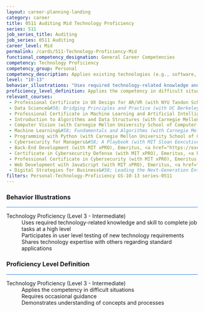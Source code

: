 ```yaml
---
layout: career-planning-landing
category: career
title: 0511 Auditing Mid Technology Proficiency
series: 511
job_series_title: Auditing
job_series: 0511 Auditing
career_level: Mid
permalink: /cards/511-Technology-Proficiency-Mid
functional_competency_designation: General Career Competencies
competency: Technology Proficiency
competency_group: Personal
competency_description: Applies existing technologies (e.g., software, applications, online systems and databases), within IT governance and rules, to meet organizational requirements. Shares technology knowledge with others in the organization. Identifies potential opportunities for the use of new or emerging technologies to improve business processes.
level: "10-13"
behavior_illustrations: "Uses required technology-related knowledge and skill to complete job tasks at a high level ? Participates in user level testing of new technology requirements ? Shares technology expertise with others regarding standard applications "
proficiency_level_definition: Applies the competency in difficult situations ? Requires occasional guidance ? Demonstrates understanding of concepts and processes
relevant_courses: 
 - Professional Certificate in UX Design for AR/VR (with NYU Tandon School of Engineering), Emeritus, <a href="https://em.online.engineering.nyu.edu/professional-certificate-ar-vr/enterprise/?b2c_form=true&utm_campaign=gsa&utm_source=b2b">https://em.online.engineering.nyu.edu/professional-certificate-ar-vr/enterprise/?b2c_form=true&utm_campaign=gsa&utm_source=b2b</a>
 - Data Science&#58; Bridging Principles and Practice (with UC Berkeley Executive Education), Emeritus, <a href="https://em-executive.berkeley.edu/data-science/enterprise/?b2c_form=true&utm_campaign=gsa&utm_source=b2b">https://em-executive.berkeley.edu/data-science/enterprise/?b2c_form=true&utm_campaign=gsa&utm_source=b2b</a>
 - Professional Certificate in Machine Learning and Artificial Intelligence (with Imperial College Business School Executive Education), Emeritus, <a href="https://execed-online.imperial.ac.uk/professional-certificate-ml-ai/enterprise/?b2c_form=true&utm_campaign=gsa&utm_source=b2b">https://execed-online.imperial.ac.uk/professional-certificate-ml-ai/enterprise/?b2c_form=true&utm_campaign=gsa&utm_source=b2b</a>
 - Introduction to Algorithms and Data Structures (with Carnegie Mellon University School of Computer Science), Emeritus, <a href="https://execonline.cs.cmu.edu/algorithms-data-structures/enterprise/?b2c_form=true&utm_campaign=gsa&utm_source=b2b">https://execonline.cs.cmu.edu/algorithms-data-structures/enterprise/?b2c_form=true&utm_campaign=gsa&utm_source=b2b</a>
 - Computer Vision (with Carnegie Mellon University School of Computer Science), Emeritus, <a href="https://execonline.cs.cmu.edu/computer-vision/enterprise/?b2c_form=true&utm_campaign=gsa&utm_source=b2b">https://execonline.cs.cmu.edu/computer-vision/enterprise/?b2c_form=true&utm_campaign=gsa&utm_source=b2b</a>
 - Machine Learning&#58; Fundamentals and Algorithms (with Carnegie Mellon University School of Computer Science), Emeritus, <a href="https://execonline.cs.cmu.edu/machine-learning/enterprise/?b2c_form=true&utm_campaign=gsa&utm_source=b2b">https://execonline.cs.cmu.edu/machine-learning/enterprise/?b2c_form=true&utm_campaign=gsa&utm_source=b2b</a>
 - Programming with Python (with Carnegie Mellon University School of Computer Science), Emeritus, <a href="https://execonline.cs.cmu.edu/programming-python/enterprise/?b2c_form=true&utm_campaign=gsa&utm_source=b2b">https://execonline.cs.cmu.edu/programming-python/enterprise/?b2c_form=true&utm_campaign=gsa&utm_source=b2b</a>
 - Cybersecurity for Managers&#58; A Playbook (with MIT Sloan Eexcutive Education), Emeritus, <a href="https://executive-ed.mit.edu/cybersecurity/index/enterprise/?b2c_form=true&utm_campaign=gsa&utm_source=b2b">https://executive-ed.mit.edu/cybersecurity/index/enterprise/?b2c_form=true&utm_campaign=gsa&utm_source=b2b</a>
 - Back-End Development (with MIT xPRO), Emeritus, <a href="https://executive-ed.xpro.mit.edu/back-end-development/enterprise/?b2c_form=true&utm_campaign=gsa&utm_source=b2b">https://executive-ed.xpro.mit.edu/back-end-development/enterprise/?b2c_form=true&utm_campaign=gsa&utm_source=b2b</a>
 - Certificate in Cybersecurity Defense (with MIT xPRO), Emeritus, <a href="https://executive-ed.xpro.mit.edu/certificate-cybersecurity-defense/enterprise/?b2c_form=true&utm_campaign=gsa&utm_source=b2b">https://executive-ed.xpro.mit.edu/certificate-cybersecurity-defense/enterprise/?b2c_form=true&utm_campaign=gsa&utm_source=b2b</a>
 - Professional Certificate in Cybersecurity (with MIT xPRO), Emeritus, <a href="https://executive-ed.xpro.mit.edu/professional-certificate-cybersecurity/enterprise/?b2c_form=true&utm_campaign=gsa&utm_source=b2b">https://executive-ed.xpro.mit.edu/professional-certificate-cybersecurity/enterprise/?b2c_form=true&utm_campaign=gsa&utm_source=b2b</a>
 - Web Development with JavaScript (with MIT xPRO), Emeritus, <a href="https://executive-ed.xpro.mit.edu/web-development-javascript/enterprise/?b2c_form=true&utm_campaign=gsa&utm_source=b2b">https://executive-ed.xpro.mit.edu/web-development-javascript/enterprise/?b2c_form=true&utm_campaign=gsa&utm_source=b2b</a>
 - Digital Strategies for Business&#58; Leading the Next-Generation Enterprise (with Columbia Business School Executive Education), Emeritus, <a href="https://online1.gsb.columbia.edu/digital-strategies/enterprise/?b2c_form=true&utm_campaign=gsa&utm_source=b2b">https://online1.gsb.columbia.edu/digital-strategies/enterprise/?b2c_form=true&utm_campaign=gsa&utm_source=b2b</a>
filters: Personal-Technology-Proficiency GS-10-13 series-0511
---
```


<div class="desktop:grid-col-6 margin-y-3">
  <div class="border-top-2 bg-white padding-3 shadow-5 height-full members-hover border-1px button-border border-top-blue radius-lg card-text-color">
    <h3>Behavior Illustrations</h3>
    <hr style="background-color: #2680EB !important;"/>
    <dl class="text-base card-content-color"><dt>Technology Proficiency (Level 3 - Intermediate)</dt><dd>Uses required technology-related knowledge and skill to complete job tasks at a high level </dd><dd> Participates in user level testing of new technology requirements </dd><dd> Shares technology expertise with others regarding standard applications </dd></dl>
  </div>
</div>
<div class="desktop:grid-col-6 margin-y-3">
  <div class="border-top-2 bg-white padding-3 shadow-5 height-full members-hover border-1px button-border border-top-blue radius-lg card-text-color">
    <h3>Proficiency Level Definition</h3>
     <hr style="background-color: #1b75e0 !important;"/>
    <dl class="text-base card-content-color"><dt>Technology Proficiency (Level 3 - Intermediate)</dt><dd>Applies the competency in difficult situations </dd><dd> Requires occasional guidance </dd><dd> Demonstrates understanding of concepts and processes</dd></dl>
  </div>
</div>